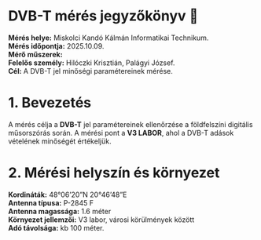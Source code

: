 # DVB-T mérés jegyzőkönyv 🔌
**Mérés helye:** Miskolci Kandó Kálmán Informatikai Technikum.  
**Mérés időpontja:** 2025.10.09.  
**Mérő műszerek:**  
**Felelős személy:** Hilóczki Krisztián, Palágyi József.  
**Cél:** A DVB-T jel minőségi paramétereinek mérése.  
# 1. Bevezetés
A mérés célja a **DVB-T** jel paramétereinek ellenőrzése a földfelszíni digitális műsorszórás során. A mérési pont a **V3 LABOR**, ahol a DVB-T adások vételének minőségét értékeljük.  
# 2. Mérési helyszín és környezet
**Kordináták:** 48°06’20”N 20°46’48”E  
**Antenna típusa:** P-2845 F   
**Antenna magassága:** 1.6 méter  
**Környezet jellemzői:** V3 labor, városi körülmények között  
**Adó távolsága:** kb 100 méter.
